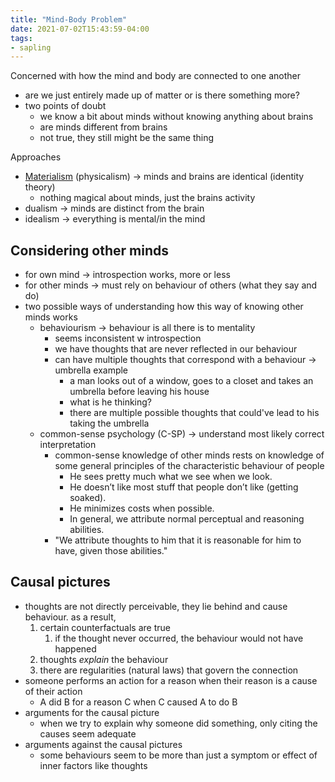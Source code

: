 ```yaml
---
title: "Mind-Body Problem"
date: 2021-07-02T15:43:59-04:00
tags:
- sapling
---
```


Concerned with how the mind and body are connected to one another
-   are we just entirely made up of matter or is there something more?
-   two points of doubt
	-   we know a bit about minds without knowing anything about brains
	-   are minds different from brains
	-   not true, they still might be the same thing

Approaches
-   [Materialism](thoughts/Materialism.md) (physicalism) → minds and brains are identical (identity theory)
    -   nothing magical about minds, just the brains activity
-   dualism → minds are distinct from the brain
-   idealism → everything is mental/in the mind

## Considering other minds
-   for own mind → introspection works, more or less
-   for other minds → must rely on behaviour of others (what they say and do)
-   two possible ways of understanding how this way of knowing other minds works
    -   behaviourism → behaviour is all there is to mentality
        -   seems inconsistent w introspection
        -   we have thoughts that are never reflected in our behaviour
        -   can have multiple thoughts that correspond with a behaviour → umbrella example
            -   a man looks out of a window, goes to a closet and takes an umbrella before leaving his house
            -   what is he thinking?
            -   there are multiple possible thoughts that could've lead to his taking the umbrella
    -   common-sense psychology (C-SP) -> understand most likely correct interpretation
        -  common-sense knowledge of other minds rests on knowledge of some general principles of the characteristic behaviour of people
	        -   He sees pretty much what we see when we look.
            -   He doesn’t like most stuff that people don’t like (getting soaked).
            -   He minimizes costs when possible.
            -   In general, we attribute normal perceptual and reasoning abilities.
        -  "We attribute thoughts to him that it is reasonable for him to have, given those abilities."

## Causal pictures
-   thoughts are not directly perceivable, they lie behind and cause behaviour. as a result,
	1.  certain counterfactuals are true
		1.  if the thought never occurred, the behaviour would not have happened
	2.  thoughts _explain_ the behaviour
	3.  there are regularities (natural laws) that govern the connection
-   someone performs an action for a reason when their reason is a cause of their action
	-   A did B for a reason C when C caused A to do B
-   arguments for the causal picture
	-   when we try to explain why someone did something, only citing the causes seem adequate
-   arguments against the causal pictures
	-   some behaviours seem to be more than just a symptom or effect of inner factors like thoughts